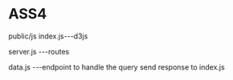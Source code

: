 # ASS4

public/js index.js---d3js

server.js ---routes

data.js ---endpoint to handle the query send response to index.js
